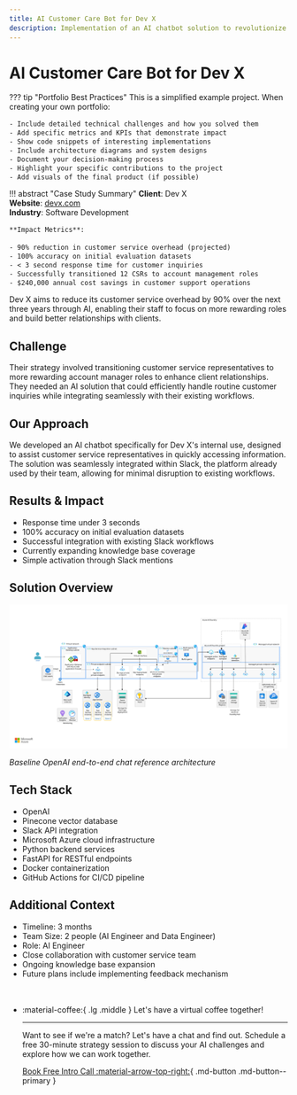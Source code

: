 ```yaml
---
title: AI Customer Care Bot for Dev X
description: Implementation of an AI chatbot solution to revolutionize customer service operations and enable staff transition to relationship-focused roles
---
```


# AI Customer Care Bot for Dev X

??? tip "Portfolio Best Practices"
    This is a simplified example project. When creating your own portfolio:
    
    - Include detailed technical challenges and how you solved them
    - Add specific metrics and KPIs that demonstrate impact
    - Show code snippets of interesting implementations
    - Include architecture diagrams and system designs
    - Document your decision-making process
    - Highlight your specific contributions to the project
    - Add visuals of the final product (if possible)

!!! abstract "Case Study Summary"
    **Client**: Dev X  
    **Website**: [devx.com](https://devx.com)  
    **Industry**: Software Development  
    
    **Impact Metrics**:
    
    - 90% reduction in customer service overhead (projected)
    - 100% accuracy on initial evaluation datasets
    - < 3 second response time for customer inquiries
    - Successfully transitioned 12 CSRs to account management roles
    - $240,000 annual cost savings in customer support operations

Dev X aims to reduce its customer service overhead by 90% over the next three years through AI, enabling their staff to focus on more rewarding roles and build better relationships with clients.

## Challenge

Their strategy involved transitioning customer service representatives to more rewarding account manager roles to enhance client relationships. They needed an AI solution that could efficiently handle routine customer inquiries while integrating seamlessly with their existing workflows.

## Our Approach

We developed an AI chatbot specifically for Dev X's internal use, designed to assist customer service representatives in quickly accessing information. The solution was seamlessly integrated within Slack, the platform already used by their team, allowing for minimal disruption to existing workflows.

## Results & Impact

- Response time under 3 seconds
- 100% accuracy on initial evaluation datasets
- Successful integration with existing Slack workflows
- Currently expanding knowledge base coverage
- Simple activation through Slack mentions

## Solution Overview

![Architecture Diagram](../../assets/openai-end-to-end-aml-deployment.svg)

*Baseline OpenAI end-to-end chat reference architecture*

## Tech Stack

- OpenAI
- Pinecone vector database
- Slack API integration
- Microsoft Azure cloud infrastructure
- Python backend services
- FastAPI for RESTful endpoints
- Docker containerization
- GitHub Actions for CI/CD pipeline

## Additional Context

- Timeline: 3 months
- Team Size: 2 people (AI Engineer and Data Engineer)
- Role: AI Engineer
- Close collaboration with customer service team
- Ongoing knowledge base expansion
- Future plans include implementing feedback mechanism

<div class="grid cards" style="margin-top: 3rem" markdown>

-   :material-coffee:{ .lg .middle } Let's have a virtual coffee together!

    ---
    
    Want to see if we're a match? Let's have a chat and find out. Schedule a free 30-minute strategy session to discuss your AI challenges and explore how we can work together.

    [Book Free Intro Call :material-arrow-top-right:](https://calendly.com){ .md-button .md-button--primary }

</div>
